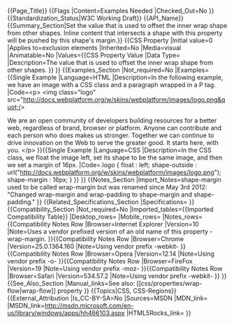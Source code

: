 {{Page_Title}}
{{Flags
|Content=Examples Needed
|Checked_Out=No
}}
{{Standardization_Status|W3C Working Draft}}
{{API_Name}}
{{Summary_Section|Set the value that is used to offset the inner wrap shape from other shapes. Inline content that intersects a shape with this property will be pushed by this shape's margin.}}
{{CSS Property
|Initial value=0
|Applies to=exclusion elements
|Inherited=No
|Media=visual
|Animatable=No
|Values={{CSS Property Value
|Data Type=<length>
|Description=The value that is used to offset the inner wrap shape from other shapes.
}}
}}
{{Examples_Section
|Not_required=No
|Examples={{Single Example
|Language=HTML
|Description=In the following example, we have an image with a CSS class and a paragraph wrapped in a P tag.
|Code=&lt;p&gt;
  &lt;img class=&quot;logo&quot; src=&quot;http://docs.webplatform.org/w/skins/webplatform/images/logo.png&quot;/&gt;

  We are an open community of developers building resources for a better web, regardless of brand, browser or platform. Anyone can contribute and each person who does makes us stronger. Together we can continue to drive innovation on the Web to serve the greater good. It starts here, with you.
&lt;/p&gt;
}}{{Single Example
|Language=CSS
|Description=In the CSS class, we float the image left, set its shape to be the same image, and then we set a margin of 16px.
|Code=.logo {
    float  : left;
    shape-outside : url("http://docs.webplatform.org/w/skins/webplatform/images/logo.png");
    shape-margin : 16px;
}
}}
}}
{{Notes_Section
|Import_Notes=shape-margin used to be called wrap-margin but was renamed since May 3rd 2012: "Changed wrap-margin and wrap-padding to shape-margin and shape-padding."
}}
{{Related_Specifications_Section
|Specifications=
}}
{{Compatibility_Section
|Not_required=No
|Imported_tables={{Imported Compatibility Table}}
|Desktop_rows=
|Mobile_rows=
|Notes_rows={{Compatibility Notes Row
|Browser=Internet Explorer
|Version=10
|Note=Uses a vendor prefixed version of an old name of this property - wrap-margin.
}}{{Compatibility Notes Row
|Browser=Chrome
|Version=25.0.1364.160
|Note=Using vendor prefix -webkit-
}}{{Compatibility Notes Row
|Browser=Opera
|Version=12.14
|Note=Using vendor prefix -o-
}}{{Compatibility Notes Row
|Browser=FireFox
|Version=19
|Note=Using vendor prefix -moz-
}}{{Compatibility Notes Row
|Browser=Safari
|Version=534.57.2
|Note=Using vendor prefix -webkit-
}}
}}
{{See_Also_Section
|Manual_links=See also: [[css/properties/wrap-flow|wrap-flow]] property
}}
{{Topics|CSS, CSS-Regions}}
{{External_Attribution
|Is_CC-BY-SA=No
|Sources=MSDN
|MDN_link=
|MSDN_link=http://msdn.microsoft.com/en-us/library/windows/apps/hh466103.aspx
|HTML5Rocks_link=
}}